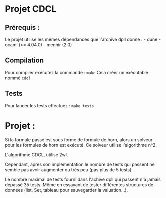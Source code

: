 # Projet CDCL

## Prérequis :
Le projet utilise les mêmes dépendances que l'archive dpll donné :
    - dune
    - ocaml (>= 4.04.0)
    - menhir (2.0)

## Compilation 
Pour compiler exécutez la commande : `make`
Cela créer un éxécutable nommé `cdcl`

## Tests
Pour lancer les tests effectuez : `make tests`



# Projet :

Si la formule passé est sous forme de formule de horn, alors un solveur
pour les formules de horn est exécuté. Ce solveur utilise l'algorithme n^2.


L'algorithme CDCL, utilise 2wl. 

Cependant, après son implémentation le nombre de tests qui passent ne
semble pas avoir augmenter ou très peu (pas plus de 5 tests).

Le nombre maximal de tests fourni dans l'achive dpll qui passent n'a jamais dépassé 35 tests.
Même en essayant de tester différentes structures de données (list, Set, tableau pour sauvegarder la valuation...).
